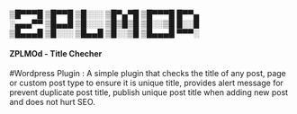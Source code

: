 
▒█▀▀▀█ ▒█▀▀█ ▒█░░░ ▒█▀▄▀█ ▒█▀▀▀█ █▀▀▄  
░▄▄▄▀▀ ▒█▄▄█ ▒█░░░ ▒█▒█▒█ ▒█░░▒█ █░░█  
▒█▄▄▄█ ▒█░░░ ▒█▄▄█ ▒█░░▒█ ▒█▄▄▄█ ▀▀▀░  



<h4> ZPLMOd - Title Checher </h4>
#Wordpress Plugin : A simple plugin that checks the title of any post, page or custom post type to ensure it is unique title, provides alert message for prevent duplicate post title, publish unique post title when adding new post and does not hurt SEO.

<img scr="/master/screenshot_1.jpg">
<img scr="/master/screenshot_2.jpg">
